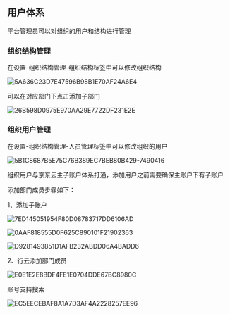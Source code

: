 ## 用户体系

平台管理员可以对组织的用户和结构进行管理

### 组织结构管理

在设置-组织结构管理-组织结构标签中可以修改组织结构

![5A636C23D7E47596B98B1E70AF24A6E4](http://devops-minio.jdcloud.com/doc-image/All-Image/organisation_and_user.assets/5A636C23D7E47596B98B1E70AF24A6E4-7490275.png)

可以在对应部门下点击添加子部门

![26B598D0975E970AA29E7722DF231E2E](http://devops-minio.jdcloud.com/doc-image/All-Image/organisation_and_user.assets/26B598D0975E970AA29E7722DF231E2E-7490348.png)

### 组织用户管理

在设置-组织结构管理-人员管理标签中可以修改组织的用户

![5B1C8687B5E75C76B389EC7BEB80B429-7490416](http://devops-minio.jdcloud.com/doc-image/All-Image/organisation_and_user.assets/5B1C8687B5E75C76B389EC7BEB80B429-7490416-7490984.jpg)

组织用户与京东云主子账户体系打通，添加用户之前需要确保主账户下有子账户

添加部门成员步骤如下：

1、添加子账户

![7ED145051954F80D08783717DD6106AD](http://devops-minio.jdcloud.com/doc-image/All-Image/organisation_and_user.assets/7ED145051954F80D08783717DD6106AD.png)

![0AAF818555D0F625C890101F21902363](http://devops-minio.jdcloud.com/doc-image/All-Image/organisation_and_user.assets/0AAF818555D0F625C890101F21902363.png)

![D9281493851D1AFB232ABDD06A4BADD6](http://devops-minio.jdcloud.com/doc-image/All-Image/organisation_and_user.assets/D9281493851D1AFB232ABDD06A4BADD6.png)

2、行云添加部门成员

![E0E1E2E8BDF4FE1E0704DDE67BC8980C](http://devops-minio.jdcloud.com/doc-image/All-Image/organisation_and_user.assets/E0E1E2E8BDF4FE1E0704DDE67BC8980C.png)

账号支持搜索

![EC5EECEBAF8A1A7D3AF4A2228257EE96](http://devops-minio.jdcloud.com/doc-image/All-Image/organisation_and_user.assets/EC5EECEBAF8A1A7D3AF4A2228257EE96.png)

